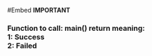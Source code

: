 #Embed
<b>IMPORTANT</b>
<h3>Function to call: main() return meaning:<br>
1: Success<br>
2: Failed</h3>